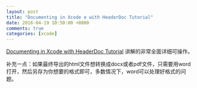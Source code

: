 ```yaml
---
layout: post
title: "Documenting in Xcode e with HeaderDoc Tutorial"
date: 2016-04-19 10:50:00 +0800
comments: true
categories: [xcode]
---
```


[Documenting in Xcode with HeaderDoc Tutorial](https://www.raywenderlich.com/66395/documenting-in-xcode-with-headerdoc-tutorial) 讲解的非常全面详细可操作。

补充一点：如果最终导出的html文件想转换成docx或者pdf文件，只需要用word打开，然后另存为你想要的格式即可，多数情况下，word可以处理好格式的问题。